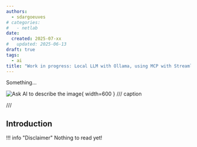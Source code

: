 ```yaml
---
authors:
  - sdargoeuves
# categories:
#   - netlab
date:
  created: 2025-07-xx
#   updated: 2025-06-13
draft: true
tags:
  - ai
title: "Work in progress: Local LLM with Ollama, using MCP with Streamlit"
---
```


Something...

<!-- more -->

![Ask AI to describe the image](image-to-add.jpeg){ width=600 }
/// caption
<!-- keep empty to center the image, without a caption -->
///

## Introduction

!!! info "Disclaimer"
    Nothing to read yet!

